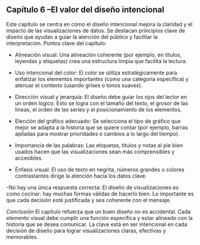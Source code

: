 ## Capítulo 6 –El valor del diseño intencional 


Este capítulo se centra en cómo el diseño intencional mejora la claridad y el impacto de las visualizaciones de datos.
Se destacan principios clave de diseño que ayudan a guiar la atención del público y facilitar la interpretación. 
Puntos clave del capítulo: 
- Alineación visual: Una alineación coherente (por ejemplo, en títulos, leyendas y etiquetas) crea una estructura limpia que facilita la lectura. 

- Uso intencional del color: El color se utiliza estratégicamente para enfatizar los elementos importantes (como una categoría específica) 
y atenuar el contexto (usando grises o tonos suaves). 

- Dirección visual y jerarquía: El diseño debe guiar los ojos del lector en un orden lógico. Esto se logra con el tamaño del texto, el grosor 
de las líneas, el orden de las series y el posicionamiento de los elementos. 

- Elección del gráfico adecuado: Se selecciona el tipo de gráfico que mejor se adapta a la historia que se quiere contar (por ejemplo, barras 
apiladas para mostrar prioridades o cambios a lo largo del tiempo). 

- Importancia de las palabras: Las etiquetas, títulos y notas al pie bien usados hacen que las visualizaciones sean más 
comprensibles y accesibles. 

- Énfasis visual: El uso de texto en negrita, números grandes o colores contrastantes dirige la atención hacia los datos clave. 

-No hay una única respuesta correcta: El diseño de visualizaciones es como cocinar: hay muchas formas válidas de hacerlo bien. 
Lo importante es que cada decisión esté justificada y sea coherente con el mensaje. 

*Conclusión*
El capítulo refuerza que un buen diseño no es accidental. Cada elemento visual debe cumplir una función específica y estar alineado con 
la historia que se desea comunicar. La clave está en ser intencional en cada decisión de diseño para lograr visualizaciones claras, efectivas y memorables. 
